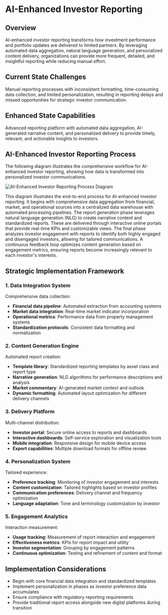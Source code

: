 # AI-Enhanced Investor Reporting

## Overview

AI-enhanced investor reporting transforms how investment performance and portfolio updates are delivered to limited partners. By leveraging automated data aggregation, natural language generation, and personalized content delivery, organizations can provide more frequent, detailed, and insightful reporting while reducing manual effort.

## Current State Challenges

Manual reporting processes with inconsistent formatting, time-consuming data collection, and limited personalization, resulting in reporting delays and missed opportunities for strategic investor communication.

## Enhanced State Capabilities

Advanced reporting platform with automated data aggregation, AI-generated narrative content, and personalized delivery to provide timely, relevant, and actionable insights to investors.

## AI-Enhanced Investor Reporting Process

The following diagram illustrates the comprehensive workflow for AI-enhanced investor reporting, showing how data is transformed into personalized investor communications.

<div class="diagram-container">
  <img src="https://www.mermaidchart.com/raw/e2f4ed0f-f168-4fe1-8edf-5495b96e0f12?theme=light&version=v0.1&format=svg" alt="AI-Enhanced Investor Reporting Process Diagram" />
</div>

This diagram illustrates the end-to-end process for AI-enhanced investor reporting. It begins with comprehensive data aggregation from financial, market, and operational sources into a centralized data warehouse with automated processing pipelines. The report generation phase leverages natural language generation (NLG) to create narrative content and standardized reports. These are delivered through interactive online portals that provide real-time KPIs and customizable views. The final phase analyzes investor engagement with reports to identify both highly engaged and disengaged investors, allowing for tailored communications. A continuous feedback loop optimizes content generation based on engagement metrics, ensuring reports become increasingly relevant to each investor's interests.

## Strategic Implementation Framework

### 1. Data Integration System

Comprehensive data collection:

- **Financial data pipeline**: Automated extraction from accounting systems
- **Market data integration**: Real-time market indicator incorporation
- **Operational metrics**: Performance data from property management systems
- **Standardization protocols**: Consistent data formatting and normalization

### 2. Content Generation Engine

Automated report creation:

- **Template library**: Standardized reporting templates by asset class and report type
- **Narrative generation**: NLG algorithms for performance descriptions and analysis
- **Market commentary**: AI-generated market context and outlook
- **Dynamic formatting**: Automated layout optimization for different delivery channels

### 3. Delivery Platform

Multi-channel distribution:

- **Investor portal**: Secure online access to reports and dashboards
- **Interactive dashboards**: Self-service exploration and visualization tools
- **Mobile integration**: Responsive design for mobile device access
- **Export capabilities**: Multiple download formats for offline review

### 4. Personalization System

Tailored experience:

- **Preference tracking**: Monitoring of investor engagement and interests
- **Content customization**: Tailored highlights based on investor profiles
- **Communication preferences**: Delivery channel and frequency optimization
- **Language adaptation**: Tone and terminology customization by investor

### 5. Engagement Analytics

Interaction measurement:

- **Usage tracking**: Measurement of report interaction and engagement
- **Effectiveness metrics**: KPIs for report impact and utility
- **Investor segmentation**: Grouping by engagement patterns
- **Continuous optimization**: Testing and refinement of content and format

## Implementation Considerations

- Begin with core financial data integration and standardized templates
- Implement personalization in phases as investor preference data accumulates
- Ensure compliance with regulatory reporting requirements
- Provide traditional report access alongside new digital platforms during transition